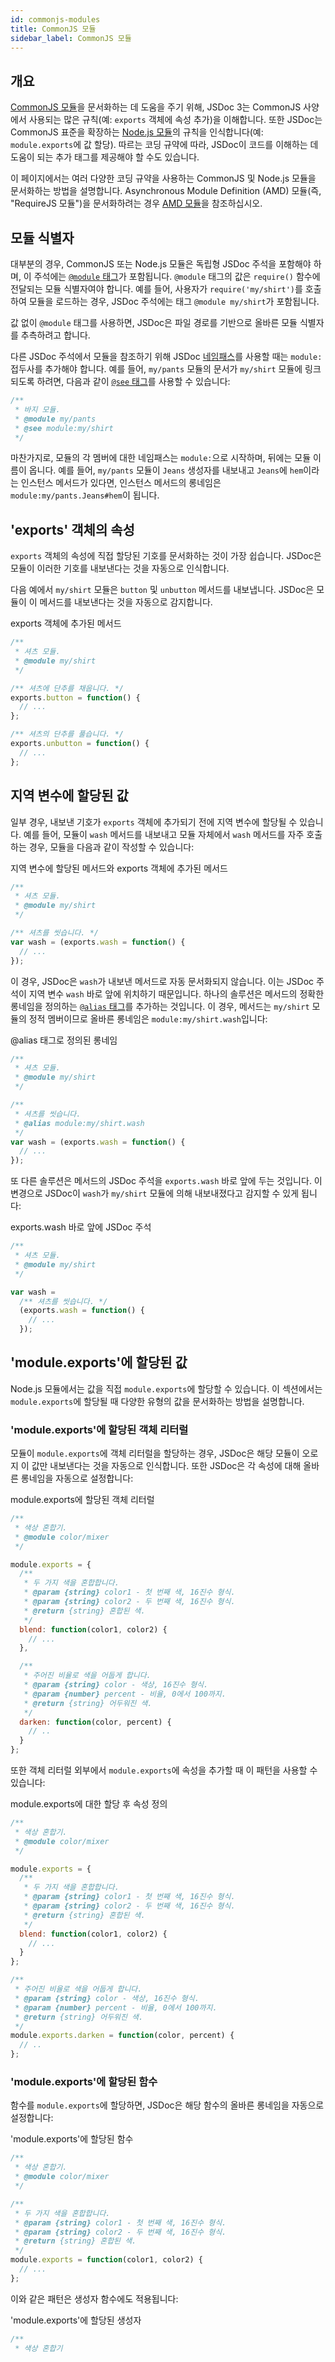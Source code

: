 ```yaml
---
id: commonjs-modules
title: CommonJS 모듈
sidebar_label: CommonJS 모듈
---
```


## 개요

[CommonJS 모듈](http://wiki.commonjs.org/wiki/Modules/1.1)을 문서화하는 데 도움을 주기 위해, JSDoc 3는 CommonJS 사양에서 사용되는 많은 규칙(예: `exports` 객체에 속성 추가)을 이해합니다. 또한 JSDoc는 CommonJS 표준을 확장하는 [Node.js 모듈](http://nodejs.org/api/modules.html)의 규칙을 인식합니다(예: `module.exports`에 값 할당). 따르는 코딩 규약에 따라, JSDoc이 코드를 이해하는 데 도움이 되는 추가 태그를 제공해야 할 수도 있습니다.

이 페이지에서는 여러 다양한 코딩 규약을 사용하는 CommonJS 및 Node.js 모듈을 문서화하는 방법을 설명합니다. Asynchronous Module Definition (AMD) 모듈(즉, "RequireJS 모듈")을 문서화하려는 경우 [AMD 모듈](./amd-modules.md)을 참조하십시오.

## 모듈 식별자

대부분의 경우, CommonJS 또는 Node.js 모듈은 독립형 JSDoc 주석을 포함해야 하며, 이 주석에는 [`@module` 태그](../tags/module.md)가 포함됩니다. `@module` 태그의 값은 `require()` 함수에 전달되는 모듈 식별자여야 합니다. 예를 들어, 사용자가 `require('my/shirt')`를 호출하여 모듈을 로드하는 경우, JSDoc 주석에는 태그 `@module my/shirt`가 포함됩니다.

값 없이 `@module` 태그를 사용하면, JSDoc은 파일 경로를 기반으로 올바른 모듈 식별자를 추측하려고 합니다.

다른 JSDoc 주석에서 모듈을 참조하기 위해 JSDoc [네임패스](../about/namepaths.md)를 사용할 때는 `module:` 접두사를 추가해야 합니다. 예를 들어, `my/pants` 모듈의 문서가 `my/shirt` 모듈에 링크되도록 하려면, 다음과 같이 [`@see` 태그](../tags/see.md)를 사용할 수 있습니다:

```js
/**
 * 바지 모듈.
 * @module my/pants
 * @see module:my/shirt
 */
```

마찬가지로, 모듈의 각 멤버에 대한 네임패스는 `module:`으로 시작하며, 뒤에는 모듈 이름이 옵니다. 예를 들어, `my/pants` 모듈이 `Jeans` 생성자를 내보내고 `Jeans`에 `hem`이라는 인스턴스 메서드가 있다면, 인스턴스 메서드의 롱네임은 `module:my/pants.Jeans#hem`이 됩니다.

## 'exports' 객체의 속성

`exports` 객체의 속성에 직접 할당된 기호를 문서화하는 것이 가장 쉽습니다. JSDoc은 모듈이 이러한 기호를 내보낸다는 것을 자동으로 인식합니다.

다음 예에서 `my/shirt` 모듈은 `button` 및 `unbutton` 메서드를 내보냅니다. JSDoc은 모듈이 이 메서드를 내보낸다는 것을 자동으로 감지합니다.

exports 객체에 추가된 메서드

```js
/**
 * 셔츠 모듈.
 * @module my/shirt
 */

/** 셔츠에 단추를 채웁니다. */
exports.button = function() {
  // ...
};

/** 셔츠의 단추를 풀습니다. */
exports.unbutton = function() {
  // ...
};
```

## 지역 변수에 할당된 값

일부 경우, 내보낸 기호가 `exports` 객체에 추가되기 전에 지역 변수에 할당될 수 있습니다. 예를 들어, 모듈이 `wash` 메서드를 내보내고 모듈 자체에서 `wash` 메서드를 자주 호출하는 경우, 모듈을 다음과 같이 작성할 수 있습니다:

지역 변수에 할당된 메서드와 exports 객체에 추가된 메서드

```js
/**
 * 셔츠 모듈.
 * @module my/shirt
 */

/** 셔츠를 씻습니다. */
var wash = (exports.wash = function() {
  // ...
});
```

이 경우, JSDoc은 `wash`가 내보낸 메서드로 자동 문서화되지 않습니다. 이는 JSDoc 주석이 지역 변수 `wash` 바로 앞에 위치하기 때문입니다. 하나의 솔루션은 메서드의 정확한 롱네임을 정의하는 [`@alias` 태그](../tags/alias.md)를 추가하는 것입니다. 이 경우, 메서드는 `my/shirt` 모듈의 정적 멤버이므로 올바른 롱네임은 `module:my/shirt.wash`입니다:

@alias 태그로 정의된 롱네임

```js
/**
 * 셔츠 모듈.
 * @module my/shirt
 */

/**
 * 셔츠를 씻습니다.
 * @alias module:my/shirt.wash
 */
var wash = (exports.wash = function() {
  // ...
});
```

또 다른 솔루션은 메서드의 JSDoc 주석을 `exports.wash` 바로 앞에 두는 것입니다. 이 변경으로 JSDoc이 `wash`가 `my/shirt` 모듈에 의해 내보내졌다고 감지할 수 있게 됩니다:

exports.wash 바로 앞에 JSDoc 주석

```js
/**
 * 셔츠 모듈.
 * @module my/shirt
 */

var wash =
  /** 셔츠를 씻습니다. */
  (exports.wash = function() {
    // ...
  });
```

## 'module.exports'에 할당된 값

Node.js 모듈에서는 값을 직접 `module.exports`에 할당할 수 있습니다. 이 섹션에서는 `module.exports`에 할당될 때 다양한 유형의 값을 문서화하는 방법을 설명합니다.

### 'module.exports'에 할당된 객체 리터럴

모듈이 `module.exports`에 객체 리터럴을 할당하는 경우, JSDoc은 해당 모듈이 오로지 이 값만 내보낸다는 것을 자동으로 인식합니다. 또한 JSDoc은 각 속성에 대해 올바른 롱네임을 자동으로 설정합니다:

module.exports에 할당된 객체 리터럴

```js
/**
 * 색상 혼합기.
 * @module color/mixer
 */

module.exports = {
  /**
   * 두 가지 색을 혼합합니다.
   * @param {string} color1 - 첫 번째 색, 16진수 형식.
   * @param {string} color2 - 두 번째 색, 16진수 형식.
   * @return {string} 혼합된 색.
   */
  blend: function(color1, color2) {
    // ...
  },

  /**
   * 주어진 비율로 색을 어둡게 합니다.
   * @param {string} color - 색상, 16진수 형식.
   * @param {number} percent - 비율, 0에서 100까지.
   * @return {string} 어두워진 색.
   */
  darken: function(color, percent) {
    // ..
  }
};
```

또한 객체 리터럴 외부에서 `module.exports`에 속성을 추가할 때 이 패턴을 사용할 수 있습니다:

module.exports에 대한 할당 후 속성 정의

```js
/**
 * 색상 혼합기.
 * @module color/mixer
 */

module.exports = {
  /**
   * 두 가지 색을 혼합합니다.
   * @param {string} color1 - 첫 번째 색, 16진수 형식.
   * @param {string} color2 - 두 번째 색, 16진수 형식.
   * @return {string} 혼합된 색.
   */
  blend: function(color1, color2) {
    // ...
  }
};

/**
 * 주어진 비율로 색을 어둡게 합니다.
 * @param {string} color - 색상, 16진수 형식.
 * @param {number} percent - 비율, 0에서 100까지.
 * @return {string} 어두워진 색.
 */
module.exports.darken = function(color, percent) {
  // ..
};
```

### 'module.exports'에 할당된 함수

함수를 `module.exports`에 할당하면, JSDoc은 해당 함수의 올바른 롱네임을 자동으로 설정합니다:

'module.exports'에 할당된 함수

```js
/**
 * 색상 혼합기.
 * @module color/mixer
 */

/**
 * 두 가지 색을 혼합합니다.
 * @param {string} color1 - 첫 번째 색, 16진수 형식.
 * @param {string} color2 - 두 번째 색, 16진수 형식.
 * @return {string} 혼합된 색.
 */
module.exports = function(color1, color2) {
  // ...
};
```

이와 같은 패턴은 생성자 함수에도 적용됩니다:

'module.exports'에 할당된 생성자

```js
/**
 * 색상 혼합기